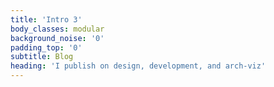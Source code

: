 ```yaml
---
title: 'Intro 3'
body_classes: modular
background_noise: '0'
padding_top: '0'
subtitle: Blog
heading: 'I publish on design, development, and arch-viz'
---
```


